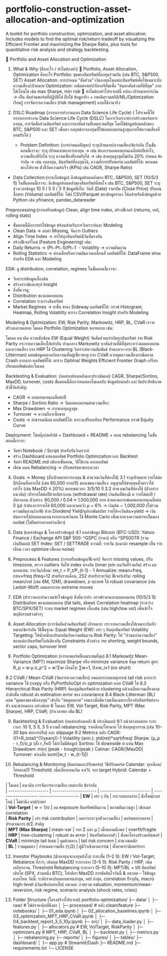 # portfolio-construction-asset-allocation-and-optimization
A toolkit for portfolio construction, optimization, and asset allocation. Includes models to find the optimal risk/return tradeoff by visualizing the Efficient Frontier and maximizing the Sharpe Ratio, plus tools for quantitative risk analysis and strategy backtesting.

📌 Portfolio and Asset Allocation and Optimization

1) What & Why (คืออะไร / ทำไมต้องทำ)
🔹 Portfolio, Asset Allocation, Optimization คืออะไร
Portfolio: ชุดของสินทรัพย์ที่ลงทุนร่วมกัน (เช่น BTC, S&P500, SET)
Asset Allocation: การกำหนด “สัดส่วน” เงินลงทุนในแต่ละสินทรัพย์เพื่อให้เหมาะกับความเสี่ยง/เป้าหมาย
Optimization: คณิตศาสตร์/อัลกอริทึมเพื่อ “ค้นหาสัดส่วนที่ดีที่สุด” ภายใต้เงื่อนไข เช่น max Sharpe, min risk
🔹 ทำไมต้องทำโปรเจกต์นี้
แปลง เป้าหมายการเงิน → เป็น สัดส่วนพอร์ตที่ปฏิบัติได้
ฝึกใช้ ข้อมูลจริง + เทคนิครวมสถิติ/ML/Optimization
เรียนรู้ การจัดการความเสี่ยง (risk management) แบบใช้งานจริง

2) DSLC Roadmap (กรอบการทำงานแบบ Data Science Life Cycle)
   ( โปรเจคนี้ใช้กรอบการทำงาน Data Science Life Cycle (DSLC) ในการวิเคราะห์การสร้างพอร์ตการลงทุน, 
     การจัดสัดส่วนสินทรัพย์ และการหาสัดส่วนที่เหมาะสมที่สุด โดยใช้ข้อมูลย้อนหลังของ BTC, S&P500 และ SET เพื่อหา กลยุทธ์การลงทุนที่ให้ผลตอบแทนสูงสุดภายใต้ความเสี่ยงที่ยอมรับได้ )

   - Problem Definition: (การกำหนดปัญหา) ระบุเป้าหมาย/ความเสี่ยง/ข้อจำกัด
     (ในขั้นตอนนี้เราจะ:
     ระบุ เป้าหมายของการลงทุน → เช่น ต้องการผลตอบแทนเฉลี่ยต่อปีเท่าไร, ความเสี่ยงที่รับได้
     ระบุ ความเสี่ยงที่ยอมรับได้ → เช่น ขาดทุนสูงสุดไม่เกิน 20%
     กำหนด ข้อจำกัด → เช่น งบลงทุน, สินทรัพย์ที่ลงทุนได้, ความถี่การปรับพอร์ต
     ผลลัพธ์ที่ได้:
     ขอบเขตของโปรเจค
     ตัวชี้วัดความสำเร็จ (KPIs) เช่น CAGR, Sharpe Ratio)
     
  - Data Collection:(การเก็บข้อมูล) ดึงข้อมูลย้อนหลังของ BTC, S&P500, SET (10/5/3 ปี)
    ในขั้นตอนนี้เราจะ:
    ดึงข้อมูลย้อนหลังของสินทรัพย์ที่สนใจ เช่น BTC, S&P500, SET
    ระบุช่วงเวลาข้อมูล 10 ปี / 5 ปี / 3 ปี
    ข้อมูลที่เก็บ:
    วันที่ (Date)
    ราคาปิด (Close Price)
    ปริมาณซื้อขาย (Volume)
    ผลลัพธ์ที่ได้:
    ไฟล์ CSV/Parquet ของข้อมูลราคา
    โค้ดสำหรับดึงข้อมูลด้วย Python เช่น yfinance, pandas_datareader

Preprocessing:(การเตรียมข้อมูล) Clean, align time index, สร้างฟีเจอร์ (returns, vol, rolling stats)
 - ขั้นตอนนี้คือการทำให้ข้อมูล พร้อมสำหรับการวิเคราะห์และ Modeling
 - Clean Data → ลบค่า Missing, จัดการ Outliers
 - Align Time Index → ทำให้ทุกสินทรัพย์มีวันที่ตรงกัน
 - สร้างฟีเจอร์ใหม่ (Feature Engineering) เช่น:
 - Daily Returns →  (Pt−Pt−1)/Pt−1 
​ - Volatility → ความผันผวน
 - Rolling Statistics → ค่าเฉลี่ยหรือความผันผวนเคลื่อนที่
   ผลลัพธ์ที่ได้:
   DataFrame พร้อมสำหรับ EDA และ Modeling

EDA: ดู distribution, correlation, regimes
  ในขั้นตอนนี้เราจะ:
 - วิเคราะห์ข้อมูลเบื้องต้น
 - สร้างกราฟและสรุป Insight
 - สิ่งที่ควรดู:
 - Distribution ของผลตอบแทน
 - Correlation ระหว่างสินทรัพย์
 - Market Regimes → ขาขึ้น ขาลง Sideway
   ผลลัพธ์ที่ได้:
   กราฟ Histogram, Heatmap, Rolling Volatility
   ตาราง Correlation
   Insight สำหรับ Modeling

Modeling & Optimization: EW, Risk Parity, Markowitz, HRP, BL, CVaR
เราจะสร้างและทดสอบ โมเดล Portfolio Optimization หลายแบบ เช่น:

   โมเดล	                                   แนวคิด	                      ความซับซ้อน
 EW (Equal Weight)  	                จัดสัดส่วนเท่ากันทุกสินทรัพย์	                  ง่าย
 Risk Parity	                       กระจายความเสี่ยงให้เท่ากัน	                 ปานกลาง
 Markowitz	                   หาสัดส่วนที่ดีที่สุดระหว่างผลตอบแทนและความเสี่ยง	        ยาก
 HRP	ใช้ Clustering                    วิเคราะห์ความสัมพันธ์	                 ปานกลาง-ยาก
  BL (Black-Litterman)	         ผสมข้อมูลตลาดกับความเห็นผู้เชี่ยวชาญ              	ยาก
  CVaR	                               ควบคุมความเสี่ยงกรณีตลาด Crash	         ยากมาก
 ผลลัพธ์ที่ได้:
 ตาราง Optimal Weights
 Efficient Frontier Graph
 เปรียบเทียบผลลัพธ์แต่ละโมเดล


Backtesting & Evaluation: (ทดสอบย้อนหลังและประเมินผล)  CAGR, Sharpe/Sortino, MaxDD, turnover, costs
ขั้นตอนนี้คือการทดสอบโมเดลกับ ข้อมูลย้อนหลัง และวัดประสิทธิภาพ
 ตัวชี้วัดสำคัญ:
 - CAGR → ผลตอบแทนเฉลี่ยต่อปี
 - Sharpe / Sortino Ratio → วัดผลตอบแทนต่อความเสี่ยง
 - Max Drawdown → การขาดทุนสูงสุด
 - Turnover → ความถี่การซื้อขาย
 - Costs → ค่าธรรมเนียม
   ผลลัพธ์ที่ได้:
   ตารางเปรียบเทียบ Performance 
   กราฟ Equity Curve

Deployment: โน้ตบุ๊ก/สคริปต์ + Dashboard + README + แผน rebalancing
ในขั้นตอนนี้เราจะ:
- จัดทำ Notebook / Script สำหรับรันวิเคราะห์
- สร้าง Dashboard แสดงผลลัพธ์ Portfolio Optimization และ Backtest
- จัดทำ README.md อธิบายขั้นตอน, วิธีใช้งาน และผลลัพธ์
- เขียน แผน Rebalancing → ปรับพอร์ตตามรอบเวลา


4) Goals → Money (ตั้งเป้าหมายการลงทุน & คำนวณเงินที่ต้องใช้)
3.1 ระบุเป้าหมาย
รายได้ต่อปี/เดือนที่อยากได้ (เช่น 60,000 บาท/ปี)
ขอบเขตความเสี่ยง: อนุญาตให้ขาดทุนชั่วคราวได้เท่าไร (เช่น MaxDD ≤ 20%)
ขอบเขตเวลา: 3/5/10 ปี
3.2 คำนวณเงินที่ต้องใช้ (ตัวอย่างแนวคิด)
เป้ารายได้ต่อปีด้วยอัตราถอน (withdrawal rate)
เงินต้นที่ต้องมี ≈ รายได้ต่อปี / อัตราถอน
ตัวอย่าง: 60,000 / 0.04 ≈ 1,500,000 บาท
ด้วยคาดการณ์ผลตอบแทนเฉลี่ยต่อปี (μ)
ถ้าต้องการรายได้ 60,000 และคาดหวัง μ = 6% → เงินต้น ~ 1,000,000 (ไม่รวมความผันผวน/ภาษี)
ด้วย Dividend Yield/คูปองพันธบัตร
รายได้=เงินต้น×yield → เงินต้น≈รายได้/ผลตอบแทนจากกระแสเงินสด
ใช้ Monte Carlo เพื่อแจกแจงความน่าจะเป็นของผลลัพธ์ (ไม่ยึดค่ากลางอย่างเดียว)

5) Data (แหล่งข้อมูล & โครงสร้างข้อมูล)
4.1 แหล่งข้อมูล
Bitcoin (BTC-USD): Yahoo Finance / Exchange API
S&P 500: ^GSPC (ราคา) หรือ ^SP500TR (รวมเงินปันผล)
SET Index: SET / SETTRADE
ความถี่: รายวัน (แนะนำ resample เป็น รายเดือน เวลา optimize เพื่อลด noise)

6) Preprocess & Features (การเตรียมข้อมูล/ฟีเจอร์)
จัดการ missing values, ปรับ timezone, ตรวจ outliers
จัดให้ index ตรงกัน (inner join บนวันที่ร่วมกัน)
สร้าง ผลตอบแทน:
รายวัน/เดือน: ret_t = P_t/P_{t-1} - 1
Annualize: mean×freq, cov×freq (freq=12 สำหรับรายเดือน, 252 สำหรับรายวัน)
ฟีเจอร์เสริม: rolling mean/vol (เช่น 6M, 12M), drawdown, z-score
ใช้ robust covariance (เช่น Ledoit–Wolf) ลดผลกระทบ extreme moves

7) EDA (สำรวจและทำความเข้าใจข้อมูล)
สิ่งที่ควรทำ:
กราฟราคาและผลตอบแทน (10/5/3 ปี)
Distribution ของผลตอบแทน (fat tails, skew)
Correlation heatmap (ระหว่าง BTC/SPX/SET)
ระบบ market regimes เบื้องต้น (เช่น high/low vol) เพื่อเข้าใจพฤติกรรมช่วงต่างๆ

8) Asset Allocation (การจัดสัดส่วนสินทรัพย์)
เป้าหมาย: กระจายความเสี่ยงให้เหมาะกับเป้าหมาย/ข้อจำกัด
วิธีพื้นฐาน:
Equal Weight (EW): เท่า ๆ กันทุกสินทรัพย์
Volatility Targeting: ให้น้ำหนักแปรผกผันกับความผันผวน
Risk Parity: ให้ “ส่วนแบ่งความเสี่ยง” ของแต่ละสินทรัพย์ใกล้เคียงกัน
Constraints ตัวอย่าง: no shorting, weight bounds, sector caps, turnover limit

9) Portfolio Optimization (การหาพอร์ตที่เหมาะสมที่สุด)
8.1 Markowitz Mean-Variance (MPT)
maximize Sharpe หรือ minimize variance ที่คุม return
สูตร:
R_p = w·μ
σ_p^2 = wᵀΣw
เงื่อนไข: ∑w=1, 0≤w_i≤1 (no short)

8.2 CVaR / Mean-CVaR (จัดการหางความเสี่ยง)
ลดผลกระทบเหตุการณ์ tail risk มากกว่า variance
ใช้ cvxpy หรือ PyPortfolioOpt ทำ optimization แบบ CVaR ได้
8.3 Hierarchical Risk Parity (HRP)
จัดกลุ่มสินทรัพย์ด้วย clustering แล้วเฉลี่ยความเสี่ยงตามลำดับชั้น
robust ต่อ estimation error ของ covariance
8.4 Black-Litterman (BL)
ผสม “มุมมองของนักลงทุน” เข้ากับ “สมดุลตลาด”
เหมาะเมื่อมีความเห็นเฉพาะเกี่ยวกับสินทรัพย์บางตัว
แนะนำทดลอง อย่างน้อย 6 โมเดล: EW, Vol-Target, Risk Parity, MPT (Max Sharpe), HRP, CVaR; (ถ้าเวลาพอ เพิ่ม BL)

9) Backtesting & Evaluation (ทดสอบย้อนหลัง & ประเมินผล)
9.1 หน้าต่างทดสอบ
ระยะเวลา: 10 ปี, 5 ปี, 3 ปี
ความถี่ rebalancing: รายเดือน/ไตรมาส
ใส่ ต้นทุนธุรกรรม (เช่น 10–30 bps ต่อการปรับ) และ slippage
9.2 Metrics หลัก
CAGR: ((1+R_total)^(1/years))-1
Volatility (ann.): std(ret)*sqrt(freq)
Sharpe: (μ_p - r_f)/σ_p (ตั้ง r_f≈0 ได้ถ้าไม่มีข้อมูล)
Sortino: ใช้ downside σ แทน
Max Drawdown: min( (peak - trough)/peak )
Calmar: CAGR/|MaxDD|
Turnover: ค่าเฉลี่ย sum(|w_t - w_{t-1}|)

10) Rebalancing & Monitoring (ติดตามและปรับพอร์ต)
วิธีปรับพอร์ต
Calendar: ทุกเดือน/ไตรมาส/ปี
Threshold: เมื่อเบี่ยงเบนเกิน ±x% จาก target
Hybrid: Calendar + Threshold 


|        โมเดล                | แนวคิด                  การจัดการความเสี่ยง              เหมาะกับ                 ข้อจำกัด                 
| -------------------- | ---------------------- | ------------------------- | --------------------   --------------------
| **EW**               | เท่า ๆ กัน               | กระจายแบบง่าย               | มือใหม่/เบสไลน์          | ไม่คำนึง vol/corr        
| **Vol-Target**       | w ∝ 1/σ                | ลด exposure สินทรัพย์ผันผวน    | ตลาดผันผวนสูง           | เพิกเฉย correlation      
| **Risk Parity**      | เท่า risk contribution  | ลดการกระจุกตัวความเสี่ยง       | พอร์ตหลากหลาย          | ประมาณการ σ/Σ สำคัญ      
| **MPT (Max Sharpe)** | mean-var               | จาก Σ และ μ                | เมื่อตลาดนิ่งพอ           | overfit/fragile          
| **HRP**              | tree-clustering        | robust ต่อ error            | สินทรัพย์หลายตัว          | พึ่งพาโครงสร้างคลัสเตอร์ 
| **CVaR**             | minimize tail loss     | คุมด้านหาง                   | tail risk concern     | คำนวณหนัก                
| **BL**               | รวมมุมมอง               | กำหนดความเชื่อ (τ,Ω)          | ผู้มีวิวเชิงคาดการณ์        | ตั้งค่าพารามิเตอร์ยาก    

12) Investor Playbooks (นักลงทุนจะลงทุนยังไง)
ระยะสั้น (1–2 ปี): EW / Vol-Target, Rebalance ถี่กว่า, เน้นคุม MaxDD
ระยะกลาง (3–5 ปี): Risk Parity / HRP, เน้นเสถียรภาพ, Threshold Rebalancing
ระยะยาว (5–10 ปี): MPT/BL + tilt สินทรัพย์เติบโต (SPX, ส่วนหนึ่ง BTC), ใส่กติกา MaxDD
การตัดสินใจวันนี้ & อนาคต – ใช้ข้อมูลแบบไหน
วันนี้: ระดับราคา/ผลตอบแทนล่าสุด, vol ล่าสุด, correlation ปัจจุบัน, macro high-level (เงินเฟ้อ/ดอกเบี้ย)
อนาคต: ภาพรวม valuation, momentum/mean-reversion, risk regime, scenario analysis (shock rates, crisis)

13) Folder Structure (โครงสร้างโปรเจกต์)
portfolio-optimization/
├─ data/
│  ├─ raw/              # ไฟล์ราคาดิบที่ดึงมา
│  ├─ processed/        # หลัง clean/feature
├─ notebooks/
│  ├─ 01_eda.ipynb
│  ├─ 02_allocation_baselines.ipynb
│  ├─ 03_optimization_MPT_HRP_CVaR.ipynb
│  ├─ 04_backtest_report_3_5_10y.ipynb
├─ src/
│  ├─ data_loader.py
│  ├─ features.py
│  ├─ allocators.py     # EW, VolTarget, RiskParity
│  ├─ optimizers.py     # MPT, HRP, CVaR, BL
│  ├─ backtest.py
│  ├─ metrics.py
│  ├─ rebalancing.py
├─ reports/
│  ├─ figures/
│  ├─ tables/
├─ dashboard/
│  ├─ app.py            # Streamlit/Dash
├─ README.md
├─ requirements.txt
└─ LICENSE




